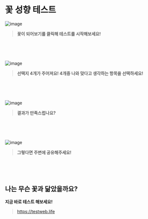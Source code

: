 # 꽃 성향 테스트
![image](https://user-images.githubusercontent.com/74460103/150272080-d8ce3810-c5b8-4a01-a95e-1f686a34f221.png)

 > **꽃이 되어보기를 클릭해 테스트를 시작해보세요!**

</br>

</br>

</br>

![image](https://user-images.githubusercontent.com/74460103/151419025-febadffa-d4b4-4718-83f3-fc54acb85dc7.png)

> **선택지 4개가 주어져요! 4개중 나와 맞다고 생각하는 항목을 선택하세요!**


</br>

</br>

</br>

![image](https://user-images.githubusercontent.com/74460103/151419474-f984f5c5-c0f4-4619-9901-5a012fdbf400.png)

> **결과가 만족스럽나요?**

</br>

</br>

</br>

![image](https://user-images.githubusercontent.com/74460103/151419635-9f24c83d-ec22-454f-9067-e874e04811de.png)

> **그렇다면 주변에 공유해주세요!**

</br>

</br>

</br>


## 나는 무슨 꽃과 닮았을까요?

**지금 바로 테스트 해보세요!**

 > https://testweb.life
